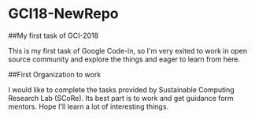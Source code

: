 # GCI18-NewRepo


##My first task of GCI-2018

This is my first task of Google Code-in, so I'm very exited 
to work in open source community and explore the things and 
eager to learn from here.

##First Organization to work

I would like  to complete the tasks provided by Sustainable Computing Research Lab (SCoRe).
Its best part is to work and get guidance form mentors.
Hope I'll learn a lot of interesting things. 


               
